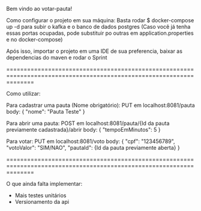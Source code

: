 Bem vindo ao votar-pauta!

Como configurar o projeto em sua máquina:
Basta rodar 
$ docker-compose up -d
para subir o kafka e o banco de dados postgres
(Caso você já tenha essas portas ocupadas, pode substituir po outras em application.properties e no docker-compose)

Após isso, importar o projeto em uma IDE de sua preferencia, baixar as dependencias do maven e rodar o Sprint


====================================================================================================================

Como utilizar:

Para cadastrar uma pauta (Nome obrigatório): 
PUT em localhost:8081/pauta
body: {
	"nome": "Pauta Teste"
}

Para abrir uma pauta: 
POST em localhost:8081/pauta/{Id da pauta previamente cadastrada}/abrir
body: {
	"tempoEmMinutos": 5
}

Para votar: 
PUT em localhost:8081/voto
body: {
	"cpf": "123456789",
	"votoValor": "SIM/NAO",
	"pautaId": {Id da pauta previamente aberta}
}


====================================================================================================================

O que ainda falta implementar:
- Mais testes unitários
- Versionamento da api